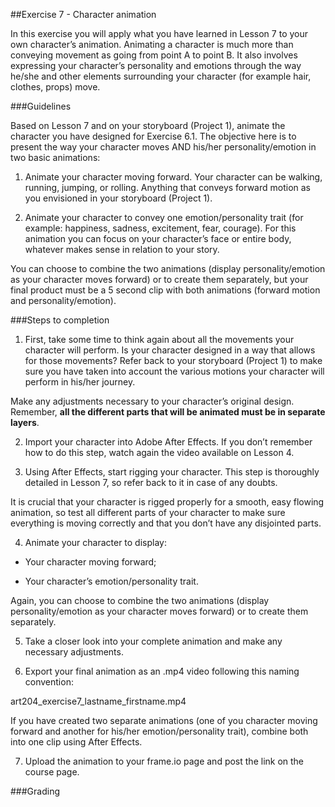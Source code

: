 ##Exercise 7 - Character animation

In this exercise you will apply what you have learned in Lesson 7 to your own character’s animation. Animating a character is much more than conveying movement as going from point A to point B. It also involves expressing your character’s personality and emotions through the way he/she and other elements surrounding your character (for example hair, clothes, props) move. 

###Guidelines

Based on Lesson 7 and on your storyboard (Project 1), animate the character you have designed for Exercise 6.1. The objective here is to present the way your character moves AND his/her personality/emotion in two basic animations: 

1. Animate your character moving forward. Your character can be walking, running, jumping, or rolling. Anything that conveys forward motion as you envisioned in your storyboard (Project 1).

2. Animate your character to convey one emotion/personality trait (for example: happiness, sadness, excitement, fear, courage). For this animation you can focus on your character’s face or entire body, whatever makes sense in relation to your story.  

You can choose to combine the two animations (display personality/emotion as your character moves forward) or to create them separately, but your final product must be a 5 second clip with both animations (forward motion and personality/emotion).

###Steps to completion

1. First, take some time to think again about all the movements your character will perform. Is your character designed in a way that allows for those movements? Refer back to your storyboard (Project 1) to make sure you have taken into account the various motions your character will perform in his/her journey.

 Make any adjustments necessary to your character’s original design. Remember, **all the different parts that will be animated must be in separate layers**.

2. Import your character into Adobe After Effects. If you don’t remember how to do this step, watch again the video available on Lesson 4.

3. Using After Effects, start rigging your character. This step is thoroughly detailed in Lesson 7, so refer back to it in case of any doubts. 

 It is crucial that your character is rigged properly for a smooth, easy flowing animation, so test all different parts of your character to make sure everything is moving correctly and that you don’t have any disjointed parts. 

4. Animate your character to display:

 - Your character moving forward;

 - Your character’s emotion/personality trait. 

 Again, you can choose to combine the two animations (display personality/emotion as your character moves forward) or to create them separately.

5. Take a closer look into your complete animation and make any necessary adjustments.

6. Export your final animation as an .mp4 video following this naming convention:

 art204_exercise7_lastname_firstname.mp4
 
 If you have created two separate animations (one of you character moving forward and another for his/her emotion/personality trait), combine both into one clip using After Effects.

7. Upload the animation to your frame.io page and post the link on the course page.
 
###Grading